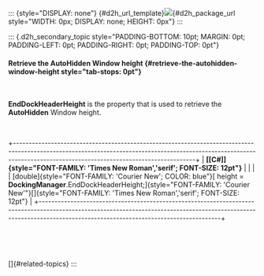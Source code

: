 ::: {style="DISPLAY: none"}
[](ms-xhelp:///?Id=d2h_url_template){#d2h_url_template}![](!package_url!){#d2h_package_url style="WIDTH: 0px; DISPLAY: none; HEIGHT: 0px"}
:::

::: {.d2h_secondary_topic style="PADDING-BOTTOM: 10pt; MARGIN: 0pt; PADDING-LEFT: 0pt; PADDING-RIGHT: 0pt; PADDING-TOP: 0pt"}
#### Retrieve the AutoHidden Window height {#retrieve-the-autohidden-window-height style="tab-stops: 0pt"}

 

**EndDockHeaderHeight** is the property that is used to retrieve the **AutoHidden** Window height.

 

+---------------------------------------------------------------------------------------------------------------------------------------------------------------------------------------------------------------------+
| **[\[C#\]]{style="FONT-FAMILY: 'Times New Roman','serif'; FONT-SIZE: 12pt"}**                                                                                                                                       |
|                                                                                                                                                                                                                     |
| [double]{style="FONT-FAMILY: 'Courier New'; COLOR: blue"}[ height = **DockingManager**.EndDockHeaderHeight;]{style="FONT-FAMILY: 'Courier New'"}[]{style="FONT-FAMILY: 'Times New Roman','serif'; FONT-SIZE: 12pt"} |
+---------------------------------------------------------------------------------------------------------------------------------------------------------------------------------------------------------------------+

 

 

[]{#related-topics}
:::
